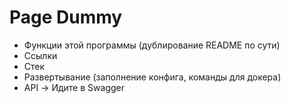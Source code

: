 # Page Dummy
- Функции этой программы (дублирование README по сути)
- Ссылки
- Стек
- Развертывание (заполнение конфига, команды для докера)
- API -> Идите в Swagger